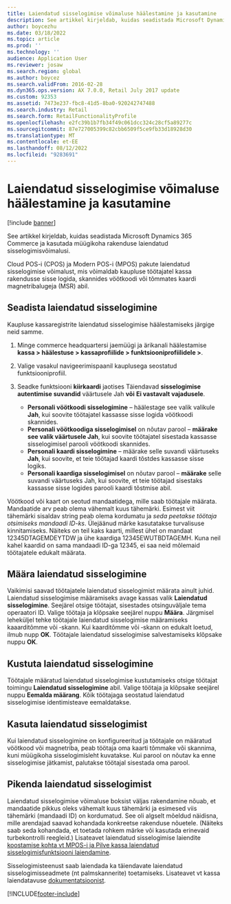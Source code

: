 ```yaml
---
title: Laiendatud sisselogimise võimaluse häälestamine ja kasutamine
description: See artikkel kirjeldab, kuidas seadistada Microsoft Dynamics 365 Commerce ja kasutada müügikoha rakenduse laiendatud sisselogimisvõimalusi.
author: boycezhu
ms.date: 03/18/2022
ms.topic: article
ms.prod: ''
ms.technology: ''
audience: Application User
ms.reviewer: josaw
ms.search.region: global
ms.author: boycez
ms.search.validFrom: 2016-02-28
ms.dyn365.ops.version: AX 7.0.0, Retail July 2017 update
ms.custom: 92353
ms.assetid: 7473e237-fbc8-41d5-8ba0-920242747488
ms.search.industry: Retail
ms.search.form: RetailFunctionalityProfile
ms.openlocfilehash: e2fc39b1b7fb34f49c061dcc324c28cf5a89277c
ms.sourcegitcommit: 87e727005399c82cbb6509f5ce9fb33d18928d30
ms.translationtype: MT
ms.contentlocale: et-EE
ms.lasthandoff: 08/12/2022
ms.locfileid: "9283691"
---
```

# <a name="set-up-and-use-the-extended-logon-capability"></a>Laiendatud sisselogimise võimaluse häälestamine ja kasutamine

[!include [banner](includes/banner.md)]

See artikkel kirjeldab, kuidas seadistada Microsoft Dynamics 365 Commerce ja kasutada müügikoha rakenduse laiendatud sisselogimisvõimalusi.

Cloud POS-i (CPOS) ja Modern POS-i (MPOS) pakute laiendatud sisselogimise võimalust, mis võimaldab kaupluse töötajatel kassa rakendusse sisse logida, skannides vöötkoodi või tõmmates kaardi magnetribalugeja (MSR) abil.

## <a name="set-up-extended-logon"></a>Seadista laiendatud sisselogimine

Kaupluse kassaregistrite laiendatud sisselogimise häälestamiseks järgige neid samme.

1. Minge commerce headquartersi jaemüügi ja ärikanali häälestamise **kassa \> häälestuse \> kassaprofiilide \> funktsiooniprofiilidele \>**. 
2. Valige vasakul navigeerimispaanil kauplusega seostatud funktsiooniprofiil.
3. Seadke funktsiooni **kiirkaardi** jaotises Täiendavad **sisselogimise autentimise suvandid** väärtusele Jah **või** **Ei vastavalt vajadusele**.

    - **Personali vöötkoodi sisselogimine** – häälestage see valik valikule **Jah**, kui soovite töötajatel kassasse sisse logida vöötkoodi skannides. 
    - **Personali vöötkoodiga sisselogimisel** on nõutav parool – **määrake see valik väärtusele Jah**, kui soovite töötajatel sisestada kassasse sisselogimisel parooli vöötkoodi skannides.
    - **Personali kaardi sisselogimine** – määrake selle suvandi väärtuseks **Jah**, kui soovite, et teie töötajad kaardi tõstdes kassasse sisse logiks.
    - **Personali kaardiga sisselogimisel** on nõutav parool – **määrake** selle suvandi väärtuseks Jah, kui soovite, et teie töötajad sisestaks kassasse sisse logides parooli kaardi tõstmise abil.

Vöötkood või kaart on seotud mandaatidega, mille saab töötajale määrata. Mandaatide arv peab olema vähemalt kuus tähemärki. Esimest viit tähemärki sisaldav string peab olema kordumatu ja *seda peetakse töötaja otsimiseks mandaadi ID-ks*. Ülejäänud märke kasutatakse turvalisuse kinnitamiseks. Näiteks on teil kaks kaarti, millest ühel on mandaat 12345DTAGEMDEYTDW ja ühe kaardiga 12345EWUTBDTAGEMH. Kuna neil kahel kaardid on sama mandaadi ID-ga 12345, ei saa neid mõlemaid töötajatele edukalt määrata.

## <a name="assign-extended-logon"></a>Määra laiendatud sisselogimine

Vaikimisi saavad töötajatele laiendatud sisselogimist määrata ainult juhid. Laiendatud sisselogimise määramiseks avage kassas valik **Laiendatud sisselogimine**. Seejärel otsige töötajat, sisestades otsinguväljale tema operaatori ID. Valige töötaja ja klõpsake seejärel nuppu **Määra**. Järgmisel leheküljel tehke töötajale laiendatud sisselogimise määramiseks kaaarditõmme või ‑skann. Kui kaarditõmme või ‑skann on edukalt loetud, ilmub nupp **OK**. Töötajale laiendatud sisselogimise salvestamiseks klõpsake nuppu **OK**.

## <a name="delete-extended-logon"></a>Kustuta laiendatud sisselogimine

Töötajale määratud laiendatud sisselogimise kustutamiseks otsige töötajat toimingu **Laiendatud sisselogimine** abil. Valige töötaja ja klõpsake seejärel nuppu **Eemalda määrang**. Kõik töötajaga seostatud laiendatud sisselogimise identimisteave eemaldatakse.

## <a name="use-extended-logon"></a>Kasuta laiendatud sisselogimist

Kui laiendatud sisselogimine on konfigureeritud ja töötajale on määratud vöötkood või magnetriba, peab töötaja oma kaarti tõmmake või skannima, kuni müügikoha sisselogimisleht kuvatakse. Kui parool on nõutav ka enne sisselogimise jätkamist, palutakse töötajal sisestada oma parool.

## <a name="extend-extended-logon"></a>Pikenda laiendatud sisselogimist

Laiendatud sisselogimise võimaluse boksist väljas rakendamine nõuab, et mandaatide pikkus oleks vähemalt kuus tähemärki ja esimesed viis tähemärki (mandaadi ID) on kordumatud. See oli algselt mõeldud näidisna, mille arendajad saavad kohandada konkreetse rakenduse nõuetele. (Näiteks saab seda kohandada, et toetada rohkem märke või kasutada erinevaid turbekontrolli reegleid.) Lisateavet laiendatud sisselogimise laiendite [koostamise kohta vt MPOS-i ja Pilve kassa laiendatud sisselogimisfunktsiooni laiendamine](https://cloudblogs.microsoft.com/dynamics365/no-audience/2018/12/14/extending-the-extended-logon-functionality-for-mpos-and-cloud-pos/).

Sisselogimisteenust saab laiendada ka täiendavate laiendatud sisselogimisseadmete (nt palmskannerite) toetamiseks. Lisateavet vt kassa laiendatavuse [dokumentatsioonist](dev-itpro/pos-extension/pos-extension-overview.md).

[!INCLUDE[footer-include](../includes/footer-banner.md)]
